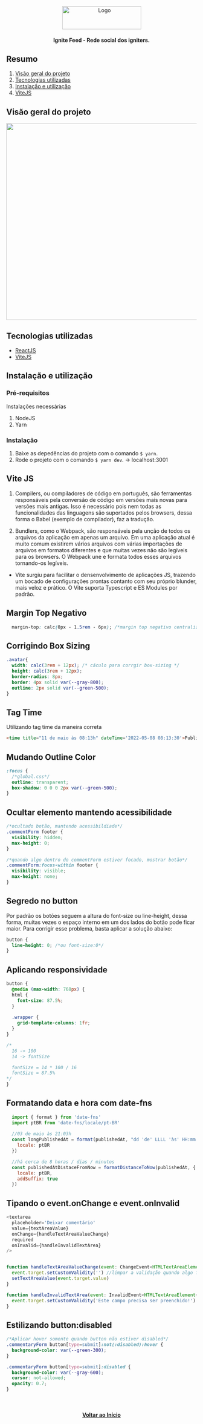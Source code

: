 <div id="top" align="center">
  <div>
    <img src="github/images/logo.png" alt="Logo" width="209" height="61">
  </div>
  <h4 align="center">Ignite Feed - Rede social dos igniters.</h4>
</div>

## Resumo

<ol>
  <li><a href="#visão-geral-do-projeto">Visão geral do projeto</a></li>
  <li><a href="#tecnologias-utilizadas">Tecnologias utilizadas</a></li>
  <li><a href="#instalação-e-utilização">Instalação e utilização</a></li>
  <li><a href="#vite-js">ViteJS</a></li>
  
</ol>

## Visão geral do projeto

<div align="center">
  <img src="github/images/dashboard.png" alt="project preview" width="1180" height="520">  
</div>

## Tecnologias utilizadas

- [ReactJS](https://reactjs.org/)
- [ViteJS](https://vitejs.dev/)

## Instalação e utilização

### Pré-requisitos

Instalações necessárias

1. NodeJS
2. Yarn

### Instalação

1. Baixe as depedências do projeto com o comando `$ yarn`.
2. Rode o projeto com o comando `$ yarn dev`. -> localhost:3001

## Vite JS

1. Compilers, ou compiladores de código em português, são ferramentas responsáveis pela conversão de código em versões
mais novas para versões mais antigas. Isso é necessário pois nem todas as funcionalidades das linguagens são suportados 
pelos browsers, dessa forma o Babel (exemplo de compilador), faz a tradução.

2. Bundlers, como o Webpack, são responsáveis pela unção de todos os arquivos da aplicação em apenas um arquivo. Em uma 
aplicação atual é muito comum existirem vários arquivos com várias importações de arquivos em formatos diferentes e que
muitas vezes não são legíveis para os browsers. O Webpack une e formata todos esses arquivos tornando-os legíveis.

 - Vite surgiu para facilitar o densenvolvimento de aplicações JS, trazendo um bocado de configurações prontas
contanto com seu próprio blunder, mais veloz e prático. O Vite suporta Typescript e ES Modules por padrão. 

## Margin Top Negativo

```css
  margin-top: calc(0px - 1.5rem - 6px); /*margin top negativo centralizado*/
```

## Corrigindo Box Sizing

```css
.avatar{
  width: calc(3rem + 12px); /* cáculo para corrgir box-sizing */
  height: calc(3rem + 12px);
  border-radius: 8px;
  border: 4px solid var(--gray-800);
  outline: 2px solid var(--green-500);
}
```

## Tag Time

Utilizando tag time da maneira correta

```html
<time title="11 de maio às 08:13h" dateTime='2022-05-08 08:13:30'>Publicado há 1h</time>
```

## Mudando Outline Color

```css
:focus {
  /*global.css*/
  outline: transparent;
  box-shadow: 0 0 0 2px var(--green-500);
}
```

## Ocultar elemento mantendo acessibilidade

```css
/*ocultado botão, mantendo acessibildiade*/
.commentForm footer { 
  visibility: hidden;
  max-height: 0;
}

/*quando algo dentro do commentForm estiver focado, mostrar botão*/
.commentForm:focus-within footer { 
  visibility: visible;
  max-height: none;
}
```

## Segredo no button

Por padrão os botões seguem a altura do font-size ou line-height, dessa forma, muitas vezes o espaço interno em um dos
lados do botão pode ficar maior. Para corrigir esse problema, basta aplicar a solução abaixo:

```css
button {
  line-height: 0; /*ou font-size:0*/
}
```

## Aplicando responsividade

```css
button {
  @media (max-width: 768px) {
  html {
    font-size: 87.5%;
  }
  
  .wrapper {
    grid-template-columns: 1fr; 
  }
}

/*
  16 -> 100
  14 -> fontSize

  fontSize = 14 * 100 / 16
  fontSize = 87.5%
*/
}
```

## Formatando data e hora com date-fns

```js
  import { format } from 'date-fns'
  import ptBR from 'date-fns/locale/pt-BR'
 
  //03 de maio às 21:03h
  const longPublishedAt = format(publishedAt, "dd 'de' LLLL 'às' HH:mm'h'", { 
    locale: ptBR
  })

  //há cerca de 8 horas / dias / minutos
  const publishedAtDistaceFromNow = formatDistanceToNow(publishedAt, {
    locale: ptBR,
    addSuffix: true
  })
```

## Tipando o event.onChange e event.onInvalid

```js
<textarea 
  placeholder='Deixar comentário'
  value={textAreaValue}
  onChange={handleTextAreaValueChange}
  required
  onInvalid={handleInvalidTextArea}
/>


function handleTextAreaValueChange(event: ChangeEvent<HTMLTextAreaElement>) {
  event.target.setCustomValidity('') //limpar a validação quando algo for digitado
  setTextAreaValue(event.target.value)
}

function handleInvalidTextArea(event: InvalidEvent<HTMLTextAreaElement>) {
  event.target.setCustomValidity('Este campo precisa ser preenchido!')
}
```


## Estilizando button:disabled

```css
/*Aplicar hover somente quando button não estiver disabled*/
.commentaryForm button[type=submit]:not(:disabled):hover {
  background-color: var(--green-300);
}

.commentaryForm button[type=submit]:disabled {
  background-color: var(--gray-600);
  cursor: not-allowed;
  opacity: 0.7;
}
```


<br />

<h4 align="center"><a href="#top">Voltar ao Início</a></h4>
